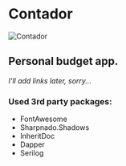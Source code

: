 # Contador
![Contador](https://github.com/JakubOciepa/Contador/workflows/Contador/badge.svg)

## Personal budget app.
_I'll add links later, sorry..._
### Used 3rd party packages:
- FontAwesome
- Sharpnado.Shadows
- InheritDoc
- Dapper
- Serilog